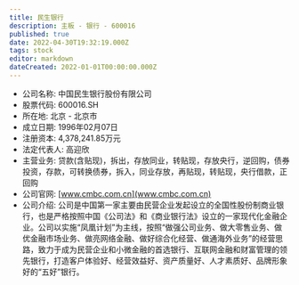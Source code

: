 ```yaml
---
title: 民生银行
description: 主板 - 银行 - 600016
published: true
date: 2022-04-30T19:32:19.000Z
tags: stock
editor: markdown
dateCreated: 2022-01-01T00:00:00.000Z
---
```


- 公司名称: 中国民生银行股份有限公司
- 股票代码: 600016.SH
- 所在地: 北京 - 北京市
- 成立日期: 1996年02月07日
- 注册资本: 4,378,241.85万元
- 法定代表人: 高迎欣
- 主营业务: 贷款(含贴现)，拆出，存放同业，转贴现，存放央行，逆回购，债券投资，存款，可转换债券，拆入，同业存放，再贴现，转贴现，央行借款，正回购
- 公司官网: [www.cmbc.com.cn](www.cmbc.com.cn)
- 公司介绍: 公司是中国第一家主要由民营企业发起设立的全国性股份制商业银行，也是严格按照中国《公司法》和《商业银行法》设立的一家现代化金融企业。公司以实施“凤凰计划”为主线，按照“做强公司业务、做大零售业务、做优金融市场业务、做亮网络金融、做好综合化经营、做通海外业务”的经营思路，致力于成为民营企业和小微金融的首选银行、互联网金融和财富管理的领先银行，打造客户体验好、经营效益好、资产质量好、人才素质好、品牌形象好的“五好”银行。


